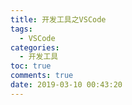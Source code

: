 ```yaml
---
title: 开发工具之VSCode
tags:
  - VSCode
categories:
  - 开发工具
toc: true
comments: true
date: 2019-03-10 00:43:20
---
```

